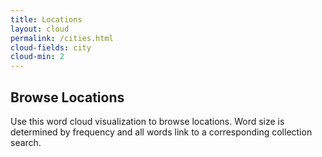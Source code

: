 ```yaml
---
title: Locations
layout: cloud
permalink: /cities.html
cloud-fields: city
cloud-min: 2
---
```



## Browse Locations

Use this word cloud visualization to browse locations.
Word size is determined by frequency and all words link to a corresponding collection search.
